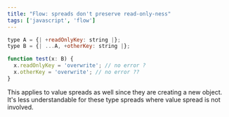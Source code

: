 ```yaml
---
title: "Flow: spreads don't preserve read-only-ness"
tags: ['javascript', 'flow']
---
```


```js
type A = {| +readOnlyKey: string |};
type B = {| ...A, +otherKey: string |};

function test(x: B) {
  x.readOnlyKey = 'overwrite'; // no error ?
  x.otherKey = 'overwrite'; // no error ??
}
```

This applies to value spreads as well since they are creating a new object. It's less understandable for these type spreads where value spread is not involved.
